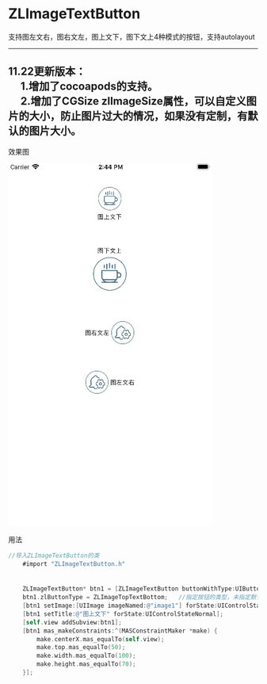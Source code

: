 # ZLImageTextButton


支持图左文右，图右文左，图上文下，图下文上4种模式的按钮，支持autolayout

---
11.22更新版本：<br>
&nbsp;&nbsp;&nbsp;&nbsp;&nbsp;1.增加了cocoapods的支持。<br>
&nbsp;&nbsp;&nbsp;&nbsp;&nbsp;2.增加了CGSize zlImageSize属性，可以自定义图片的大小，防止图片过大的情况，如果没有定制，有默认的图片大小。<br>
---

效果图

![](https://github.com/czl0325/ZLImageTextButton/blob/master/%E6%95%88%E6%9E%9C%E5%9B%BE.png?raw=true)


用法
```Objective-C
//导入ZLImageTextButton的类
    #import "ZLImageTextButton.h"


    ZLImageTextButton* btn1 = [ZLImageTextButton buttonWithType:UIButtonTypeCustom];
    btn1.zlButtonType = ZLImageTopTextBottom;	//指定按钮的类型，未指定默认是图左问右
    [btn1 setImage:[UIImage imageNamed:@"image1"] forState:UIControlStateNormal];
    [btn1 setTitle:@"图上文下" forState:UIControlStateNormal];
    [self.view addSubview:btn1];
    [btn1 mas_makeConstraints:^(MASConstraintMaker *make) {
        make.centerX.mas_equalTo(self.view);
        make.top.mas_equalTo(50);
        make.width.mas_equalTo(100);
        make.height.mas_equalTo(70);
    }];

```
